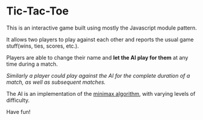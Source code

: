 # Tic-Tac-Toe

This is an interactive game built using mostly the Javascript module pattern.

It allows two players to play against each other and reports the usual game stuff(wins, ties, scores, etc.).

Players are able to change their name and **let the AI play for them** at any time during a match.

_Similarly a player could play against the AI for the complete duration of a match, as well as subsequent matches._


The AI is an implementation of the [minimax algorithm](https://en.wikipedia.org/wiki/Minimax), with varying levels of difficulty.


Have fun!
